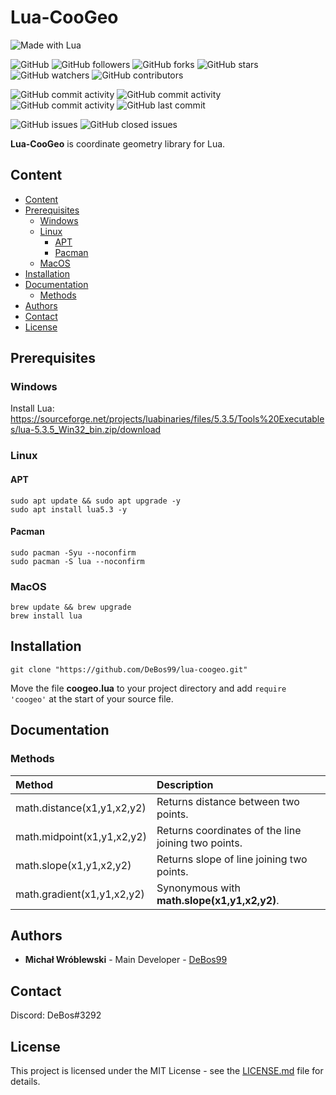 # Lua-CooGeo

![Made with Lua](https://img.shields.io/badge/made%20with-lua-0.svg?color=cc2020&labelColor=ff3030&logo=lua&logoColor=white&style=for-the-badge)

![GitHub](https://img.shields.io/github/license/DeBos99/lua-coogeo.svg?color=2020cc&labelColor=5050ff&style=for-the-badge)
![GitHub followers](https://img.shields.io/github/followers/DeBos99.svg?color=2020cc&labelColor=5050ff&style=for-the-badge)
![GitHub forks](https://img.shields.io/github/forks/DeBos99/lua-coogeo.svg?color=2020cc&labelColor=5050ff&style=for-the-badge)
![GitHub stars](https://img.shields.io/github/stars/DeBos99/lua-coogeo.svg?color=2020cc&labelColor=5050ff&style=for-the-badge)
![GitHub watchers](https://img.shields.io/github/watchers/DeBos99/lua-coogeo.svg?color=2020cc&labelColor=5050ff&style=for-the-badge)
![GitHub contributors](https://img.shields.io/github/contributors/DeBos99/lua-coogeo.svg?color=2020cc&labelColor=5050ff&style=for-the-badge)

![GitHub commit activity](https://img.shields.io/github/commit-activity/w/DeBos99/lua-coogeo.svg?color=ffaa00&labelColor=ffaa30&style=for-the-badge)
![GitHub commit activity](https://img.shields.io/github/commit-activity/m/DeBos99/lua-coogeo.svg?color=ffaa00&labelColor=ffaa30&style=for-the-badge)
![GitHub commit activity](https://img.shields.io/github/commit-activity/y/DeBos99/lua-coogeo.svg?color=ffaa00&labelColor=ffaa30&style=for-the-badge)
![GitHub last commit](https://img.shields.io/github/last-commit/DeBos99/lua-coogeo.svg?color=ffaa00&labelColor=ffaa30&style=for-the-badge)

![GitHub issues](https://img.shields.io/github/issues-raw/DeBos99/lua-coogeo.svg?color=cc2020&labelColor=ff3030&style=for-the-badge)
![GitHub closed issues](https://img.shields.io/github/issues-closed-raw/DeBos99/lua-coogeo.svg?color=10aa10&labelColor=30ff30&style=for-the-badge)

**Lua-CooGeo** is coordinate geometry library for Lua.

## Content

- [Content](#content)
- [Prerequisites](#prerequisites)
  - [Windows](#windows)
  - [Linux](#linux)
    - [APT](#apt)
    - [Pacman](#pacman)
  - [MacOS](#macos)
- [Installation](#installation)
- [Documentation](#documentation)
  - [Methods](#methods)
- [Authors](#authors)
- [Contact](#contact)
- [License](#license)

## Prerequisites

### Windows

Install Lua: https://sourceforge.net/projects/luabinaries/files/5.3.5/Tools%20Executables/lua-5.3.5_Win32_bin.zip/download

### Linux

#### APT

```
sudo apt update && sudo apt upgrade -y
sudo apt install lua5.3 -y
```

#### Pacman

```
sudo pacman -Syu --noconfirm
sudo pacman -S lua --noconfirm
```

### MacOS

```
brew update && brew upgrade
brew install lua
```

## Installation

`git clone "https://github.com/DeBos99/lua-coogeo.git"`

Move the file **coogeo.lua** to your project directory and add `require 'coogeo'` at the start of your source file.

## Documentation

### Methods

| Method                     | Description                                         |
| :---                       | :---                                                |
| math.distance(x1,y1,x2,y2) | Returns distance between two points.                |
| math.midpoint(x1,y1,x2,y2) | Returns coordinates of the line joining two points. |
| math.slope(x1,y1,x2,y2)    | Returns slope of line joining two points.           |
| math.gradient(x1,y1,x2,y2) | Synonymous with **math.slope(x1,y1,x2,y2)**.        |

## Authors

* **Michał Wróblewski** - Main Developer - [DeBos99](https://github.com/DeBos99)

## Contact

Discord: DeBos#3292

## License

This project is licensed under the MIT License - see the [LICENSE.md](LICENSE.md) file for details.
